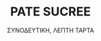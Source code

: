 ---
title: "PATE SUCREE"
subtitle: "ΣΥΝΟΔΕΥΤΙΚΗ, ΛΕΠΤΗ ΤΑΡΤΑ"
ingredients:
  - title:
    theingredients:
      - ingredient: "240γρ. βούτυρο"
      - ingredient: "2γρ. αλάτι"
      - ingredient: "100γρ. άχνη ζάχαρη"
      - ingredient: "100γρ. αυγά"
      - ingredient: "50 γρ. πούδρα"
      - ingredient: "470γρ. αλεύρι 55άρι"
      - ingredient: "Μαστίχα, μέντα ή κανέλα (προαιρετικά)"
preparation:
  - title:
    method: "Χτυπάμε σε μέτρια σταθερή ταχύτητα το βούτυρο με τα μπαχαρικά[^7] και τη ζάχαρη για 5&#8242;&#8202;&ndash;&#8202;10&#8242;. Συμπληρώνουμε σταδιακά τα αυγά και λίγο λίγο από τα στέρεα προσέχοντας να μην κόψει[^8] . Συνεχίζουμε βάζοντας τα υπόλοιπα στέρεα, βγάζουμε και περνάμε με μεμβράνη. Ωριμάζει στο ψυγείο για 1 ώρα έως και 1 εβδομάδα να ωριμάσει[^9] , φυλάσσεται επίσης στην κατάψυξη για πολύ χρονικό διάστημα. Ψήνουμε στους 160 &#176;&#67; για 30&#8242; με αέρα."
footnotes:
  - footnote: "[^7]: Βάζουμε στην αρχή τα μπαχαρικά προκειμένου να έχουμε την καλύτερη διασπορά τους στο μείγμα."
  - footnote: "[^8]: Κόψιμο είναι όταν βάλουμε υγρασία στο βούτυρο και δεν προλάβει να το απορροφήσει. Προκειμένου να το βοηθήσουμε προσθέτουμε αλεύρι."
  - footnote: "[^8]: Κόψιμο είναι όταν βάλουμε υγρασία στο βούτυρο και δεν προλάβει να το απορροφήσει. Προκειμένου να το βοηθήσουμε προσθέτουμε αλεύρι."
  - footnote: "[^9]: Άν την ψήσουμε απ’ ευθείας η τελευταία αίσθηση και οσμή που θα μας αφήνει το μπισκότο θα είναι το τελευταίο συστατικό που προσθέσαμε στο μείγμα."
---